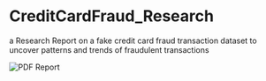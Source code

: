 # CreditCardFraud_Research
a Research Report on a fake credit card fraud transaction dataset to uncover patterns and trends of fraudulent transactions

![PDF Report](main/fraud_Final.jpg)
